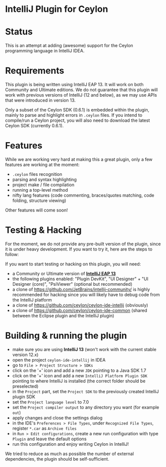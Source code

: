 IntelliJ Plugin for Ceylon
==========================
# Status
This is an attempt at adding (awesome) support for the Ceylon programming language in IntelliJ IDEA.

# Requirements

This plugin is being written using IntelliJ EAP 13. It will work on both Community and Ultimate editions.
We do not guarantee that this plugin will work with previous versions of IntelliJ (12 and below), as we may use APIs that were introduced in version 13.

Only a subset of the Ceylon SDK (0.6.1) is embedded within the plugin, mainly to parse and highlight errors in `.ceylon` files. If you intend to compile/run a Ceylon project, you will also need to download the latest Ceylon SDK (currently 0.6.1).

# Features

While we are working very hard at making this a great plugin, only a few features are working at the moment:

- `.ceylon` files recognition
- parsing and syntax highlighting
- project make / file compilation
- running a top-level method
- nifty lang features (code commenting, braces/quotes matching, code folding, structure viewing)

Other features will come soon!

# Testing & Hacking

For the moment, we do not provide any pre-built version of the plugin, since it is under heavy development. If you want to try it, here are the steps to follow:

If you want to start testing or hacking on this plugin, you will need:

- a Community or Ultimate version of **[IntelliJ EAP 13](http://confluence.jetbrains.com/display/IDEADEV/IDEA+13+EAP)**
- the following plugins enabled: "Plugin DevKit", "UI Designer" + "UI Designer (core)", "PsiViewer" (optional but recommended)
- a clone of https://github.com/JetBrains/intellij-community/ is highly recommended for hacking since you will likely have to debug code from the IntelliJ platform
- a clone of https://github.com/ceylon/ceylon-ide-intellij (obviously)
- a clone of https://github.com/ceylon/ceylon-ide-common (shared between the Eclipse plugin and the IntelliJ plugin)

# Building & running the plugin

- make sure you are using **IntelliJ 13** (won't work with the current stable version 12.x)
- open the project `ceylon-ide-intellij` in IDEA
- go to `File > Project Structure > SDKs`
- click on the '+' icon and add a new `JDK` pointing to a Java SDK 1.7
- click on the '+' icon and add a new `IntelliJ Platform Plugin SDK` pointing to where IntelliJ is installed (the correct folder should be preselected)
- in the `Project` part, set the `Project SDK` to the previously created IntelliJ plugin SDK
- set the `Project language level` to 7.0
- set the `Project compiler output` to any directory you want (for example `out`)
- apply changes and close the settings dialog
- in the IDE's `Preferences > File Types`, under `Recognized File Types`, register `*.car` as `Archive files`
- in `Run > Edit configurations`, create a new run configuration with type `Plugin` and leave the default options
- run this configuration and enjoy writing Ceylon in IntelliJ!

We tried to reduce as much as possible the number of external dependencies, the plugin should be self-sufficient.
